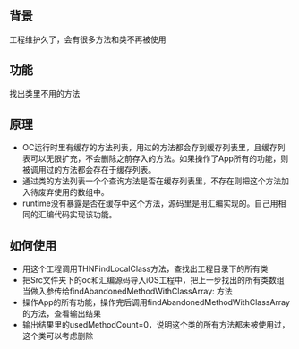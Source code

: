 ## 背景
工程维护久了，会有很多方法和类不再被使用

## 功能
找出类里不用的方法

## 原理
* OC运行时里有缓存的方法列表，用过的方法都会存到缓存列表里，且缓存列表可以无限扩充，不会删除之前存入的方法。如果操作了App所有的功能，则被调用过的方法都会存在于缓存列表。
* 通过类的方法列表一个个查询方法是否在缓存列表里，不存在则把这个方法加入待废弃使用的数组中。
* runtime没有暴露是否在缓存中这个方法，源码里是用汇编实现的。自己用相同的汇编代码实现该功能。


## 如何使用
* 用这个工程调用THNFindLocalClass方法，查找出工程目录下的所有类
* 把Src文件夹下的oc和汇编源码导入iOS工程中，把上一步找出的所有类数组当做入参传给findAbandonedMethodWithClassArray: 方法
* 操作App的所有功能，操作完后调用findAbandonedMethodWithClassArray的方法，查看输出结果
* 输出结果里的usedMethodCount=0，说明这个类的所有方法都未被使用过，这个类可以考虑删除


